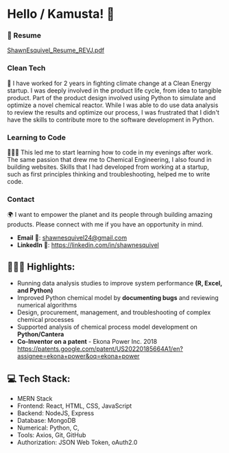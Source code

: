 # Hello / Kamusta! 👋 

### 📄 Resume
[ShawnEsquivel_Resume_REVJ.pdf](https://github.com/shawnesquivel/shawnesquivel/files/10024583/ShawnEsquivel_Resume_REVJ.pdf)

### Clean Tech
🌱 I have worked for 2 years in fighting climate change at a Clean Energy startup. I was deeply involved in the product life cycle, from idea to tangible product. Part of the product design involved using Python to simulate and optimize a novel chemical reactor. While I was able to do use data analysis to review the results and optimize our process, I was frustrated that I didn't have the skills to contribute more to the software development in Python.

### Learning to Code
👨🏽‍💻 This led me to start learning how to code in my evenings after work. The same passion that drew me to Chemical Engineering, I also found in building websites.  Skills that I had developed from working at a startup, such as first principles thinking and troubleshooting, helped me to write code. 

### Contact
🌍 I want to empower the planet and its people through building amazing products. Please connect with me if you have an opportunity in mind. 
- **Email** 📧: shawnesquivel24@gmail.com
- **LinkedIn** 🔗: https://linkedin.com/in/shawnesquivel

## 👨🏽‍💻 Highlights:
- Running data analysis studies to improve system performance **(R, Excel, and Python)**
- Improved Python chemical model by **documenting bugs** and reviewing numerical algorithms 
- Design, procurement, management, and troubleshooting of complex chemical processes
- Supported analysis of chemical process model development on **Python/Cantera**
- **Co-Inventor on a patent** - Ekona Power Inc. 2018  https://patents.google.com/patent/US20220185664A1/en?assignee=ekona+power&oq=ekona+power

## 💻 Tech Stack:
- MERN Stack 
- Frontend: React, HTML, CSS, JavaScript
- Backend: NodeJS, Express
- Database: MongoDB
- Numerical: Python, C, 
- Tools: Axios, Git, GitHub
- Authorization: JSON Web Token, oAuth2.0

